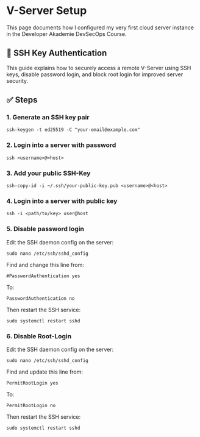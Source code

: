 # V-Server Setup

This page documents how I configured my very first cloud server instance in the Developer Akademie DevSecOps Course.

## 🔐 SSH Key Authentication
This guide explains how to securely access a remote V-Server using SSH keys, disable password login, and block root login for improved server security.

## ✅ Steps

### 1. Generate an SSH key pair

```
ssh-keygen -t ed25519 -C "your-email@example.com"
```

### 2. Login into a server with password

```
ssh <username>@<host>
```

### 3. Add your public SSH-Key

``` 
ssh-copy-id -i ~/.ssh/your-public-key.pub <username>@<host>
```

### 4. Login into a server with public key

``` 
ssh -i <path/to/key> user@host
```

### 5. Disable password login

Edit the SSH daemon config on the server:

``` 
sudo nano /etc/ssh/sshd_config
```

Find and change this line from:

``` 
#PasswordAuthentication yes
```

To:

```
PasswordAuthentication no
```

Then restart the SSH service:

``` 
sudo systemctl restart sshd
``` 

### 6. Disable Root-Login

Edit the SSH daemon config on the server:
``` 
sudo nano /etc/ssh/sshd_config
```

Find and update this line from:

``` 
PermitRootLogin yes
```

To:

``` 
PermitRootLogin no
```

Then restart the SSH service:

``` 
sudo systemctl restart sshd
``` 
